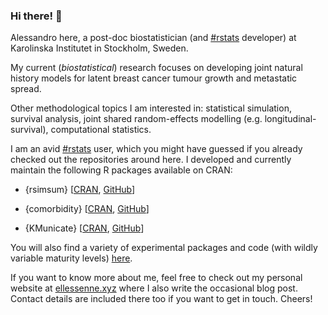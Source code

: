 ### Hi there! 👋

Alessandro here, a post-doc biostatistician (and [#rstats](https://twitter.com/hashtag/rstats) developer) at Karolinska Institutet in Stockholm, Sweden.

My current (_biostatistical_) research focuses on developing joint natural history models for latent breast cancer tumour growth and metastatic spread.

Other methodological topics I am interested in: statistical simulation, survival analysis, joint shared random-effects modelling (e.g. longitudinal-survival), computational statistics.

I am an avid [#rstats](https://twitter.com/hashtag/rstats) user, which you might have guessed if you already checked out the repositories around here.
I developed and currently maintain the following R packages available on CRAN:

* {rsimsum} [[CRAN](https://CRAN.R-project.org/package=rsimsum), [GitHub](https://github.com/ellessenne/rsimsum)]

* {comorbidity} [[CRAN](https://CRAN.R-project.org/package=comorbidity), [GitHub](https://github.com/ellessenne/comorbidity)]

* {KMunicate} [[CRAN](https://CRAN.R-project.org/package=KMunicate), [GitHub](https://github.com/ellessenne/KMunicate-package)]

You will also find a variety of experimental packages and code (with wildly variable maturity levels) [here](https://github.com/ellessenne?tab=repositories).

If you want to know more about me, feel free to check out my personal website at [ellessenne.xyz](https://www.ellessenne.xyz/) where I also write the occasional blog post.
Contact details are included there too if you want to get in touch.
Cheers!
